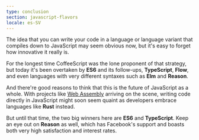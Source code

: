```yaml
---
type: conclusion
section: javascript-flavors
locale: es-SV
---
```

 The idea that you can write your code in a language or language variant that compiles down to JavaScript may seem obvious now, but it's easy to forget how innovative it really is. 

For the longest time CoffeeScript was the lone proponent of that strategy, but today it's been overtaken by **ES6** and its follow-ups, **TypeScript**, **Flow**, and even languages with very different syntaxes such as **Elm** and **Reason**. 

And there're good reasons to think that this is the future of JavaScript as a whole. With projects like [Web Assembly](https://webassembly.org/) arriving on the scene, writing code directly in JavaScript might soon seem quaint as developers embrace languages like **Rust** instead. 

But until that time, the two big winners here are **ES6** and **TypeScript**. Keep an eye out on **Reason** as well, which has Facebook's support and boasts both very high satisfaction and interest rates.